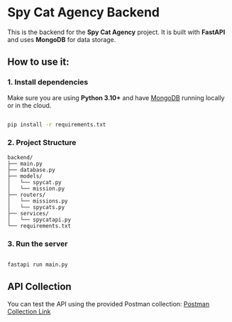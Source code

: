 # Spy Cat Agency Backend

This is the backend for the **Spy Cat Agency** project. It is built with **FastAPI** and uses **MongoDB** for data storage.

## How to use it:

### 1. Install dependencies

Make sure you are using **Python 3.10+** and have [MongoDB](https://www.mongodb.com/try/download/community) running locally or in the cloud.

```bash

pip install -r requirements.txt
```

### 2. Project Structure

```
backend/
├── main.py                
├── database.py            
├── models/
│   └── spycat.py         
│   └── mission.py          
├── routers/
│   └── missions.py
│   └── spycats.py          
├── services/
│   └── spycatapi.py
└── requirements.txt       
```

### 3. Run the server

```bash

fastapi run main.py
```

## API Collection

You can test the API using the provided Postman collection:
[Postman Collection Link](https://angelina-1815635.postman.co/workspace/Angelina's-Workspace~37295920-0521-442f-8688-a4ef1f8cbf09/collection/45534784-7c9eba34-1dc3-4434-b741-69e5bcd62190?action=share&creator=45534784)
